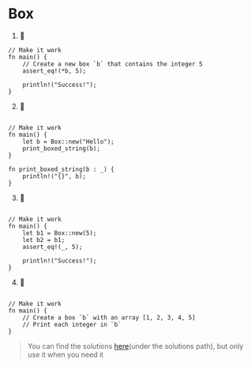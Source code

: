 # Box

1. 🌟
```rust,editable
// Make it work
fn main() {
    // Create a new box `b` that contains the integer 5
    assert_eq!(*b, 5);

    println!("Success!");
}
```

2. 🌟
```rust,editable

// Make it work
fn main() {
    let b = Box::new("Hello");
    print_boxed_string(b);
}

fn print_boxed_string(b : _) {
    println!("{}", b);
}
```

3. 🌟
```rust,editable

// Make it work
fn main() {
    let b1 = Box::new(5);
    let b2 = b1;
    assert_eq!(_, 5);

    println!("Success!");
}
```

4. 🌟
```rust,editable

// Make it work
fn main() {
    // Create a box `b` with an array [1, 2, 3, 4, 5]
    // Print each integer in `b`
}
```


> You can find the solutions [here](https://github.com/sunface/rust-by-practice)(under the solutions path), but only use it when you need it
